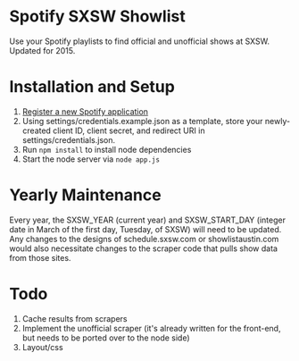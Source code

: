 # Spotify SXSW Showlist

Use your Spotify playlists to find official and unofficial shows at SXSW. Updated for 2015.

# Installation and Setup

1. [Register a new Spotify application](https://developer.spotify.com/my-applications/)
2. Using settings/credentials.example.json as a template, store your newly-created client ID, client secret, and redirect URI in settings/credentials.json.
3. Run `npm install` to install node dependencies
4. Start the node server via `node app.js`

# Yearly Maintenance

Every year, the SXSW_YEAR (current year) and SXSW_START_DAY (integer date in March of the first day, Tuesday, of SXSW) will need to be updated. Any changes to the designs of schedule.sxsw.com or showlistaustin.com would also necessitate changes to the scraper code that pulls show data from those sites.

# Todo

1. Cache results from scrapers
2. Implement the unofficial scraper (it's already written for the front-end, but needs to be ported over to the node side)
3. Layout/css
